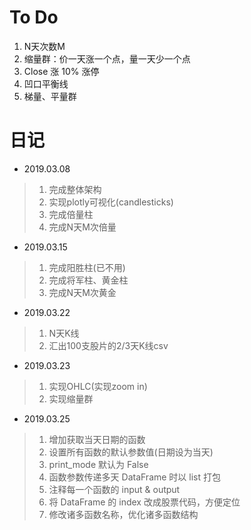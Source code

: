 # To Do

1. N天次数M
2. 缩量群：价一天涨一个点，量一天少一个点
3. Close 涨 10% 涨停
4. 凹口平衡线
5. 梯量、平量群

# 日记

* 2019.03.08

>1. 完成整体架构
>2. 实现plotly可视化(candlesticks)
>3. 完成倍量柱
>4. 完成N天M次倍量

* 2019.03.15

>1. 完成阳胜柱(已不用)
>2. 完成将军柱、黄金柱
>3. 完成N天M次黄金

* 2019.03.22

>1. N天K线
>2. 汇出100支股片的2/3天K线csv

* 2019.03.23

>1. 实现OHLC(实现zoom in)
>2. 实现缩量群

* 2019.03.25

>1. 增加获取当天日期的函数
>2. 设置所有函数的默认参数值(日期设为当天)
>3. print_mode 默认为 False
>4. 函数参数传递多天 DataFrame 时以 list 打包
>5. 注释每一个函数的 input & output
>6. 将 DataFrame 的 index 改成股票代码，方便定位
>7. 修改诸多函数名称，优化诸多函数结构